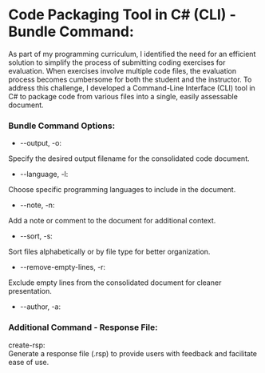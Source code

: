 # Code Packaging Tool in C# (CLI) - Bundle Command:

As part of my programming curriculum, I identified the need for an efficient solution to simplify the process of submitting coding exercises for evaluation. When exercises involve multiple code files, the evaluation process becomes cumbersome for both the student and the instructor. To address this challenge, I developed a Command-Line Interface (CLI) tool in C# to package code from various files into a single, easily assessable document.

### Bundle Command Options:

- --output, -o:<br>

Specify the desired output filename for the consolidated code document.<br>
- --language, -l:<br>

Choose specific programming languages to include in the document.<br>
- --note, -n:<br>

Add a note or comment to the document for additional context.<br>
- --sort, -s:<br>

Sort files alphabetically or by file type for better organization.<br>
- --remove-empty-lines, -r:<br>

Exclude empty lines from the consolidated document for cleaner presentation.<br>
- --author, -a:<br>

### Additional Command - Response File:<br>

create-rsp:<br>
Generate a response file (.rsp) to provide users with feedback and facilitate ease of use.
